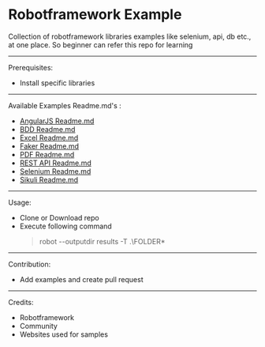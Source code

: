 # Robotframework Example

Collection of robotframework libraries examples like selenium, api, db etc., at one place. So beginner can refer this repo for learning

---

Prerequisites:

 - Install specific libraries

---

Available Examples Readme.md's :

  - [AngularJS Readme.md](/Z_README/angularjs_readme.md)
  - [BDD Readme.md](/Z_README/bdd_readme.md)
  - [Excel Readme.md](/Z_README/excel_readme.md)
  - [Faker Readme.md](/Z_README/faker_readme.md)
  - [PDF Readme.md](/Z_README/pdf_readme.md)
  - [REST API Readme.md](/Z_README/rest_api.md)
  - [Selenium Readme.md](/Z_README/selenium_readme.md)
  - [Sikuli Readme.md](/Z_README/sikuli_readme.md)
  

---

Usage:

 - Clone or Download repo
 - Execute following command
   > robot --outputdir results -T .\FOLDER\*

---

Contribution:

 - Add examples and create pull request

---

Credits:

 - Robotframework
 - Community
 - Websites used for samples